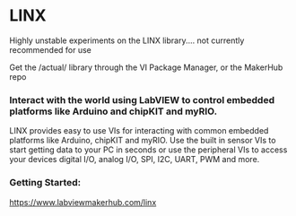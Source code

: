 LINX
========

Highly unstable experiments on the LINX library.... not currently recommended for use

Get the /actual/ library through the VI Package Manager, or the MakerHub repo


### Interact with the world using LabVIEW to control embedded platforms like Arduino and chipKIT and myRIO.

LINX provides easy to use VIs for interacting with common embedded platforms like Arduino, chipKIT and myRIO. Use the built in sensor VIs to start getting data to your PC in seconds or use the peripheral VIs to access your devices digital I/O, analog I/O, SPI, I2C, UART, PWM and more.

### Getting Started:
https://www.labviewmakerhub.com/linx

